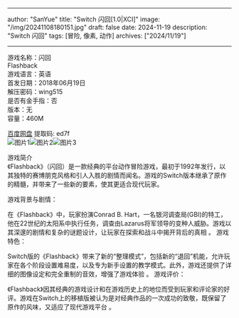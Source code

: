 
---
author: "SanYue"
title: "Switch 闪回[1.0|XCI]"
image: "/img/20241108180151.jpg"
draft: false
date: 2024-11-19
description: "Switch 闪回"
tags: [冒险, 像素, 动作]
archives: ["2024/11/19"]

---

游戏名称：闪回   
Flashback    
游戏语言：英语  
首发日期：2018年06月19日  
解压密码：wing515  
是否有金手指：否  
版本：无   
容量：460M

[百度网盘](https//pan.baidu.com/s/1XBHro4Y3iOz6K2K3yk0YFw) 提取码: ed7f  
![图片1](/img/43fcc8a1.jpg)![图片2](/img/9fd89e.jpg)![图片3](/img/5f79ca0.jpg)  

游戏简介  
《Flashback》（闪回）是一款经典的平台动作冒险游戏，最初于1992年发行，以其独特的赛博朋克风格和引人入胜的剧情而闻名。游戏的Switch版本继承了原作的精髓，并带来了一些新的要素，使其更适合现代玩家。

游戏背景与剧情：

在《Flashback》中，玩家扮演Conrad B. Hart，一名银河调查局(GBI)的特工，他在22世纪的太阳系中执行任务，调查由Lazarus将军领导的变种人威胁。游戏以其深邃的剧情和复杂的谜题设计，让玩家在探索和战斗中揭开背后的真相
。
游戏特色：

Switch版的《Flashback》带来了新的“整理模式”，包括新的“退回”机能，允许玩家在各个阶段设置难易度，以及专为新手设置的教学模式。此外，游戏还提供了详细的图像设定和完全重制的音效，增强了游戏体验
。
游戏评价：

《Flashback》因其经典的游戏设计和在游戏历史上的地位而受到玩家和评论家的好评。游戏在Switch上的移植版被认为是对经典作品的一次成功的致敬，既保留了原作的风味，又适应了现代游戏平台
。
